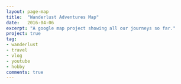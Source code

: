 ```yaml
---
layout: page-map
title:  "Wanderlust Adventures Map"
date:   2016-04-06
excerpt: "A google map project showing all our journeys so far."
project: true
tag:
- wanderlust
- travel
- vlog
- youtube
- hobby
comments: true
---
```


<div id="map" style="width=100%; height=800px;"></div>
<script src="https://maps.googleapis.com/maps/api/js?key=AIzaSyB2ZCvM15O4T7uSdsGaDDcPoump8AyXKhg"></script>
<script src="https://raw.githack.com/WearyWanderer/wearywanderer.github.io/master/assets/js/wanderlustmap.js"></script>





